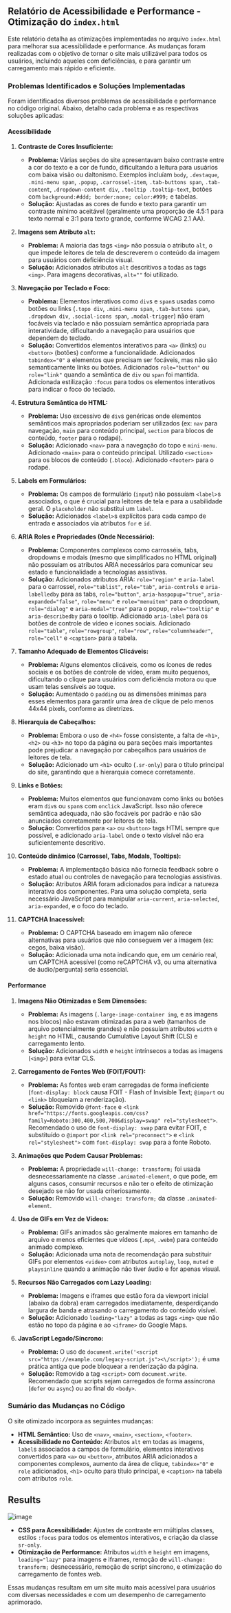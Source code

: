 ## Relatório de Acessibilidade e Performance - Otimização do `index.html`

Este relatório detalha as otimizações implementadas no arquivo `index.html` para melhorar sua acessibilidade e performance. As mudanças foram realizadas com o objetivo de tornar o site mais utilizável para todos os usuários, incluindo aqueles com deficiências, e para garantir um carregamento mais rápido e eficiente.

### Problemas Identificados e Soluções Implementadas

Foram identificados diversos problemas de acessibilidade e performance no código original. Abaixo, detalho cada problema e as respectivas soluções aplicadas:

#### Acessibilidade

1.  **Contraste de Cores Insuficiente:**

    - **Problema:** Várias seções do site apresentavam baixo contraste entre a cor do texto e a cor de fundo, dificultando a leitura para usuários com baixa visão ou daltonismo. Exemplos incluíam `body`, `.destaque`, `.mini-menu span`, `.popup`, `.carrossel-item`, `.tab-buttons span`, `.tab-content`, `.dropdown-content div`, `.tooltip .tooltip-text`, botões com `background:#ddd; border:none; color:#999;` e tabelas.
    - **Solução:** Ajustadas as cores de fundo e texto para garantir um contraste mínimo aceitável (geralmente uma proporção de 4.5:1 para texto normal e 3:1 para texto grande, conforme WCAG 2.1 AA).

2.  **Imagens sem Atributo `alt`:**

    - **Problema:** A maioria das tags `<img>` não possuía o atributo `alt`, o que impede leitores de tela de descreverem o conteúdo da imagem para usuários com deficiência visual.
    - **Solução:** Adicionados atributos `alt` descritivos a todas as tags `<img>`. Para imagens decorativas, `alt=""` foi utilizado.

3.  **Navegação por Teclado e Foco:**

    - **Problema:** Elementos interativos como `div`s e `span`s usadas como botões ou links (`.topo div`, `.mini-menu span`, `.tab-buttons span`, `.dropdown div`, `.social-icons span`, `.modal-trigger`) não eram focáveis via teclado e não possuíam semântica apropriada para interatividade, dificultando a navegação para usuários que dependem do teclado.
    - **Solução:** Convertidos elementos interativos para `<a>` (links) ou `<button>` (botões) conforme a funcionalidade. Adicionados `tabindex="0"` a elementos que precisam ser focáveis, mas não são semanticamente links ou botões. Adicionados `role="button"` ou `role="link"` quando a semântica de `div` ou `span` foi mantida. Adicionada estilização `:focus` para todos os elementos interativos para indicar o foco do teclado.

4.  **Estrutura Semântica do HTML:**

    - **Problema:** Uso excessivo de `div`s genéricas onde elementos semânticos mais apropriados poderiam ser utilizados (ex: `nav` para navegação, `main` para conteúdo principal, `section` para blocos de conteúdo, `footer` para o rodapé).
    - **Solução:** Adicionado `<nav>` para a navegação do topo e `mini-menu`. Adicionado `<main>` para o conteúdo principal. Utilizado `<section>` para os blocos de conteúdo (`.bloco`). Adicionado `<footer>` para o rodapé.

5.  **Labels em Formulários:**

    - **Problema:** Os campos de formulário (`input`) não possuíam `<label>`s associados, o que é crucial para leitores de tela e para a usabilidade geral. O `placeholder` não substitui um `label`.
    - **Solução:** Adicionados `<label>`s explícitos para cada campo de entrada e associados via atributos `for` e `id`.

6.  **ARIA Roles e Propriedades (Onde Necessário):**

    - **Problema:** Componentes complexos como carrosséis, tabs, dropdowns e modais (mesmo que simplificados no HTML original) não possuíam os atributos ARIA necessários para comunicar seu estado e funcionalidade a tecnologias assistivas.
    - **Solução:** Adicionados atributos ARIA: `role="region"` e `aria-label` para o carrossel, `role="tablist"`, `role="tab"`, `aria-controls` e `aria-labelledby` para as tabs, `role="button"`, `aria-haspopup="true"`, `aria-expanded="false"`, `role="menu"` e `role="menuitem"` para o dropdown, `role="dialog"` e `aria-modal="true"` para o popup, `role="tooltip"` e `aria-describedby` para o tooltip. Adicionado `aria-label` para os botões de controle de vídeo e ícones sociais. Adicionado `role="table"`, `role="rowgroup"`, `role="row"`, `role="columnheader"`, `role="cell"` e `<caption>` para a tabela.

7.  **Tamanho Adequado de Elementos Clicáveis:**

    - **Problema:** Alguns elementos clicáveis, como os ícones de redes sociais e os botões de controle de vídeo, eram muito pequenos, dificultando o clique para usuários com deficiência motora ou que usam telas sensíveis ao toque.
    - **Solução:** Aumentado o `padding` ou as dimensões mínimas para esses elementos para garantir uma área de clique de pelo menos 44x44 pixels, conforme as diretrizes.

8.  **Hierarquia de Cabeçalhos:**

    - **Problema:** Embora o uso de `<h4>` fosse consistente, a falta de `<h1>`, `<h2>` ou `<h3>` no topo da página ou para seções mais importantes pode prejudicar a navegação por cabeçalhos para usuários de leitores de tela.
    - **Solução:** Adicionado um `<h1>` oculto (`.sr-only`) para o título principal do site, garantindo que a hierarquia comece corretamente.

9.  **Links e Botões:**

    - **Problema:** Muitos elementos que funcionavam como links ou botões eram `div`s ou `span`s com `onclick` JavaScript. Isso não oferece semântica adequada, não são focáveis por padrão e não são anunciados corretamente por leitores de tela.
    - **Solução:** Convertidos para `<a>` ou `<button>` tags HTML sempre que possível, e adicionado `aria-label` onde o texto visível não era suficientemente descritivo.

10. **Conteúdo dinâmico (Carrossel, Tabs, Modals, Tooltips):**

    - **Problema:** A implementação básica não fornecia feedback sobre o estado atual ou controles de navegação para tecnologias assistivas.
    - **Solução:** Atributos ARIA foram adicionados para indicar a natureza interativa dos componentes. Para uma solução completa, seria necessário JavaScript para manipular `aria-current`, `aria-selected`, `aria-expanded`, e o foco do teclado.

11. **CAPTCHA Inacessível:**
    - **Problema:** O CAPTCHA baseado em imagem não oferece alternativas para usuários que não conseguem ver a imagem (ex: cegos, baixa visão).
    - **Solução:** Adicionada uma nota indicando que, em um cenário real, um CAPTCHA acessível (como reCAPTCHA v3, ou uma alternativa de áudio/pergunta) seria essencial.

#### Performance

1.  **Imagens Não Otimizadas e Sem Dimensões:**

    - **Problema:** As imagens (`.large-image-container img`, e as imagens nos blocos) não estavam otimizadas para a web (tamanhos de arquivo potencialmente grandes) e não possuíam atributos `width` e `height` no HTML, causando Cumulative Layout Shift (CLS) e carregamento lento.
    - **Solução:** Adicionados `width` e `height` intrínsecos a todas as imagens (`<img>`) para evitar CLS.

2.  **Carregamento de Fontes Web (FOIT/FOUT):**

    - **Problema:** As fontes web eram carregadas de forma ineficiente (`font-display: block` causa FOIT - Flash of Invisible Text; `@import` ou `<link>` bloqueiam a renderização).
    - **Solução:** Removido `@font-face` e `<link href="https://fonts.googleapis.com/css?family=Roboto:300,400,500,700&display=swap" rel="stylesheet">`. Recomendado o uso de `font-display: swap` para evitar FOIT, e substituído o `@import` por `<link rel="preconnect">` e `<link rel="stylesheet">` com `font-display: swap` para a fonte Roboto.

3.  **Animações que Podem Causar Problemas:**

    - **Problema:** A propriedade `will-change: transform;` foi usada desnecessariamente na classe `.animated-element`, o que pode, em alguns casos, consumir recursos e não ter o efeito de otimização desejado se não for usada criteriosamente.
    - **Solução:** Removido `will-change: transform;` da classe `.animated-element`.

4.  **Uso de GIFs em Vez de Vídeos:**

    - **Problema:** GIFs animados são geralmente maiores em tamanho de arquivo e menos eficientes que vídeos (`.mp4`, `.webm`) para conteúdo animado complexo.
    - **Solução:** Adicionada uma nota de recomendação para substituir GIFs por elementos `<video>` com atributos `autoplay`, `loop`, `muted` e `playsinline` quando a animação não tiver áudio e for apenas visual.

5.  **Recursos Não Carregados com Lazy Loading:**

    - **Problema:** Imagens e iframes que estão fora da viewport inicial (abaixo da dobra) eram carregados imediatamente, desperdiçando largura de banda e atrasando o carregamento do conteúdo visível.
    - **Solução:** Adicionado `loading="lazy"` a todas as tags `<img>` que não estão no topo da página e ao `<iframe>` do Google Maps.

6.  **JavaScript Legado/Síncrono:**
    - **Problema:** O uso de `document.write('<script src="https://example.com/legacy-script.js"><\/script>');` é uma prática antiga que pode bloquear a renderização da página.
    - **Solução:** Removido a tag `<script>` com `document.write`. Recomendado que scripts sejam carregados de forma assíncrona (`defer` ou `async`) ou ao final do `<body>`.

### Sumário das Mudanças no Código

O site otimizado incorpora as seguintes mudanças:

- **HTML Semântico:** Uso de `<nav>`, `<main>`, `<section>`, `<footer>`.
- **Acessibilidade no Conteúdo:** Atributos `alt` em todas as imagens, `label`s associados a campos de formulário, elementos interativos convertidos para `<a>` ou `<button>`, atributos ARIA adicionados a componentes complexos, aumento da área de clique, `tabindex="0"` e `role` adicionados, `<h1>` oculto para título principal, e `<caption>` na tabela com atributos `role`.


## Results

![image](https://github.com/user-attachments/assets/cf254617-3661-437f-a358-75ab8d5edfd2)

- **CSS para Acessibilidade:** Ajustes de contraste em múltiplas classes, estilos `:focus` para todos os elementos interativos, e criação da classe `sr-only`.
- **Otimização de Performance:** Atributos `width` e `height` em imagens, `loading="lazy"` para imagens e iframes, remoção de `will-change: transform;` desnecessário, remoção de script síncrono, e otimização do carregamento de fontes web.

Essas mudanças resultam em um site muito mais acessível para usuários com diversas necessidades e com um desempenho de carregamento aprimorado.
